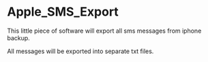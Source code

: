 # Apple_SMS_Export
This little piece of software will export all sms messages from iphone backup.

All messages will be exported into separate txt files.